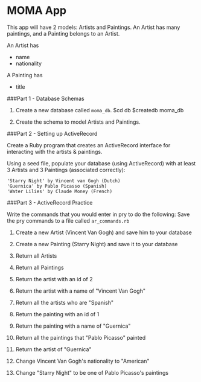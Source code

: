 # MOMA App

This app will have 2 models: Artists and Paintings. An Artist has many paintings, and a Painting belongs to an Artist.

An Artist has
* name
* nationality

A Painting has
* title

###Part 1 - Database Schemas

1. Create a new database called `moma_db`.
  $cd db
  $createdb moma_db
  
2. Create the schema to model Artists and Paintings.

###Part 2 - Setting up ActiveRecord

Create a Ruby program that creates an ActiveRecord interface for interacting with the artists & paintings.

Using a seed file, populate your database (using ActiveRecord) with at least 3 Artists and 3 Paintings (associated correctly):

```
'Starry Night' by Vincent van Gogh (Dutch)
'Guernica' by Pablo Picasso (Spanish)
'Water Lilies' by Claude Money (French)
```

###Part 3 - ActiveRecord Practice

Write the commands that you would enter in pry to do the following:
Save the pry commands to a file called `ar_commands.rb`

1. Create a new Artist (Vincent Van Gogh) and save him to your database
2. Create a new Painting (Starry Night) and save it to your database

3. Return all Artists
4. Return all Paintings

5. Return the artist with an id of 2
6. Return the artist with a name of "Vincent Van Gogh"
7. Return all the artists who are "Spanish"

8. Return the painting with an id of 1
9. Return the painting with a name of "Guernica"

10. Return all the paintings that "Pablo Picasso" painted
11. Return the artist of "Guernica"

12. Change Vincent Van Gogh's nationality to "American"
13. Change "Starry Night" to be one of Pablo Picasso's paintings
